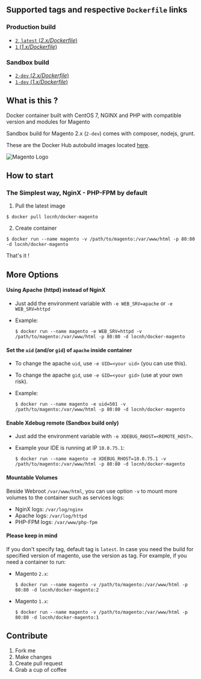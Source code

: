 ## Supported tags and respective `Dockerfile` links
### Production build
* [`2`, `latest` (*2.x/Dockerfile*)](https://github.com/locnh/docker-magento/blob/master/2.x/Dockerfile)
* [`1` (*1.x/Dockerfile*)](https://github.com/locnh/docker-magento/blob/master/1.x/Dockerfile)

### Sandbox build
* [`2-dev` (*2.x/Dockerfile*)](https://github.com/locnh/docker-magento/blob/sandbox/2.x/Dockerfile)
* [`1-dev` (*1.x/Dockerfile*)](https://github.com/locnh/docker-magento/blob/sandbox/1.x/Dockerfile)

## What is this ?
Docker container built with CentOS 7, NGINX and PHP with compatible version and modules for Magento

Sandbox build for Magento 2.x (`2-dev`) comes with composer, nodejs, grunt.

These are the Docker Hub autobuild images located [here](https://hub.docker.com/r/locnh/docker-magento/).

![Magento Logo](https://upload.wikimedia.org/wikipedia/en/c/c2/Magento_logo.png)

## How to start
### The Simplest way, NginX - PHP-FPM by default
1. Pull the latest image

  ```
  $ docker pull locnh/docker-magento
  ```

2. Create container

  ```
  $ docker run --name magento -v /path/to/magento:/var/www/html -p 80:80 -d locnh/docker-magento
  ```

That's it !

## More Options

#### Using Apache (httpd) instead of NginX
- Just add the environment variable with `-e WEB_SRV=apache` or `-e WEB_SRV=httpd`
- Example:

  ```
  $ docker run --name magento -e WEB_SRV=httpd -v /path/to/magento:/var/www/html -p 80:80 -d locnh/docker-magento
  ```


#### Set the `uid` (and/or `gid`) of `apache` inside container
- To change the apache `uid`, use `-e UID=<your uid>` (you can use this).
- To change the apache `gid`, use `-e GID=<your gid>` (use at your own risk).
- Example:

  ```
  $ docker run --name magento -e uid=501 -v /path/to/magento:/var/www/html -p 80:80 -d locnh/docker-magento
  ```


#### Enable Xdebug remote (Sandbox build only)
- Just add the environment variable with `-e XDEBUG_RHOST=<REMOTE_HOST>`.
- Example your IDE is running at IP `10.0.75.1`:

  ```
  $ docker run --name magento -e XDEBUG_RHOST=10.0.75.1 -v /path/to/magento:/var/www/html -p 80:80 -d locnh/docker-magento
  ```

#### Mountable Volumes
Beside Webroot `/var/www/html`, you can use option `-v` to mount more volumes to the container such as services logs:
- NginX logs:   `/var/log/nginx` 
- Apache logs:  `/var/log/httpd`
- PHP-FPM logs: `/var/www/php-fpm`

#### Please keep in mind
If you don't specify tag, default tag is `latest`. In case you need the build for specified version of magento, use the version as tag. For example, if you need a container to run:
- Magento `2.x`:

  ```
  $ docker run --name magento -v /path/to/magento:/var/www/html -p 80:80 -d locnh/docker-magento:2
  ```

- Magento `1.x`:

  ```
  $ docker run --name magento -v /path/to/magento:/var/www/html -p 80:80 -d locnh/docker-magento:1
  ```


## Contribute
1. Fork me
2. Make changes
3. Create pull request
4. Grab a cup of coffee
